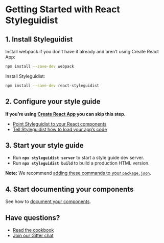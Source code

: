 # Getting Started with React Styleguidist

## 1. Install Styleguidist

Install webpack if you don’t have it already and aren’t using Create React App:

```bash
npm install --save-dev webpack
```

Install Styleguidist:

```bash
npm install --save-dev react-styleguidist
```

## 2. Configure your style guide

**If you’re using [Create React App](https://github.com/facebook/create-react-app) you can skip this step.**

- [Point Styleguidist to your React components](Components.md)
- [Tell Styleguidist how to load your app’s code](Webpack.md)

## 3. Start your style guide

- Run **`npx styleguidist server`** to start a style guide dev server.
- Run **`npx styleguidist build`** to build a production HTML version.

**Note:** We recommend [adding these commands to your `package.json`](CLI.md).

## 4. Start documenting your components

See how to [document your components](Documenting.md).

## Have questions?

- [Read the cookbook](Cookbook.md)
- [Join our Gitter chat](https://gitter.im/styleguidist/styleguidist)
